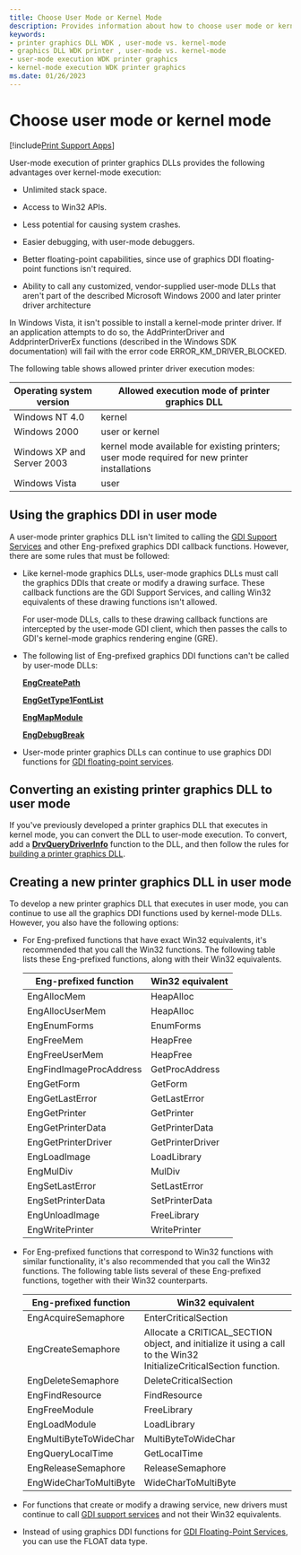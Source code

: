 ```yaml
---
title: Choose User Mode or Kernel Mode
description: Provides information about how to choose user mode or kernel mode.
keywords:
- printer graphics DLL WDK , user-mode vs. kernel-mode
- graphics DLL WDK printer , user-mode vs. kernel-mode
- user-mode execution WDK printer graphics
- kernel-mode execution WDK printer graphics
ms.date: 01/26/2023
---
```


# Choose user mode or kernel mode

[!include[Print Support Apps](../includes/print-support-apps.md)]

User-mode execution of printer graphics DLLs provides the following advantages over kernel-mode execution:

- Unlimited stack space.

- Access to Win32 APIs.

- Less potential for causing system crashes.

- Easier debugging, with user-mode debuggers.

- Better floating-point capabilities, since use of graphics DDI floating-point functions isn't required.

- Ability to call any customized, vendor-supplied user-mode DLLs that aren't part of the described Microsoft Windows 2000 and later printer driver architecture

In Windows Vista, it isn't possible to install a kernel-mode printer driver. If an application attempts to do so, the AddPrinterDriver and AddprinterDriverEx functions (described in the Windows SDK documentation) will fail with the error code ERROR_KM_DRIVER_BLOCKED.

The following table shows allowed printer driver execution modes:

| Operating system version | Allowed execution mode of printer graphics DLL |
|--|--|
| Windows NT 4.0 | kernel |
| Windows 2000 | user or kernel |
| Windows XP and Server 2003 | kernel mode available for existing printers; user mode required for new printer installations |
| Windows Vista | user |

## Using the graphics DDI in user mode

A user-mode printer graphics DLL isn't limited to calling the [GDI Support Services](../display/gdi-support-services.md) and other Eng-prefixed graphics DDI callback functions. However, there are some rules that must be followed:

- Like kernel-mode graphics DLLs, user-mode graphics DLLs must call the graphics DDIs that create or modify a drawing surface. These callback functions are the GDI Support Services, and calling Win32 equivalents of these drawing functions isn't allowed.

    For user-mode DLLs, calls to these drawing callback functions are intercepted by the user-mode GDI client, which then passes the calls to GDI's kernel-mode graphics rendering engine (GRE).

- The following list of Eng-prefixed graphics DDI functions can't be called by user-mode DLLs:

    [**EngCreatePath**](/windows/win32/api/winddi/nf-winddi-engcreatepath)

    [**EngGetType1FontList**](/windows/win32/api/winddi/nf-winddi-enggettype1fontlist)

    [**EngMapModule**](/windows/win32/api/winddi/nf-winddi-engmapmodule)

    [**EngDebugBreak**](/windows/win32/api/winddi/nf-winddi-engdebugbreak)

- User-mode printer graphics DLLs can continue to use graphics DDI functions for [GDI floating-point services](../display/gdi-floating-point-services.md).

## Converting an existing printer graphics DLL to user mode

If you've previously developed a printer graphics DLL that executes in kernel mode, you can convert the DLL to user-mode execution. To convert, add a [**DrvQueryDriverInfo**](/windows/win32/api/winddi/nf-winddi-drvquerydriverinfo) function to the DLL, and then follow the rules for [building a printer graphics DLL](building-a-printer-graphics-dll.md).

## Creating a new printer graphics DLL in user mode

To develop a new printer graphics DLL that executes in user mode, you can continue to use all the graphics DDI functions used by kernel-mode DLLs. However, you also have the following options:

- For Eng-prefixed functions that have exact Win32 equivalents, it's recommended that you call the Win32 functions. The following table lists these Eng-prefixed functions, along with their Win32 equivalents.

    | Eng-prefixed function | Win32 equivalent |
    |--|--|
    | EngAllocMem | HeapAlloc |
    | EngAllocUserMem | HeapAlloc |
    | EngEnumForms | EnumForms |
    | EngFreeMem | HeapFree |
    | EngFreeUserMem | HeapFree |
    | EngFindImageProcAddress | GetProcAddress |
    | EngGetForm | GetForm |
    | EngGetLastError | GetLastError |
    | EngGetPrinter | GetPrinter |
    | EngGetPrinterData | GetPrinterData |
    | EngGetPrinterDriver | GetPrinterDriver |
    | EngLoadImage | LoadLibrary |
    | EngMulDiv | MulDiv |
    | EngSetLastError | SetLastError |
    | EngSetPrinterData | SetPrinterData |
    | EngUnloadImage | FreeLibrary |
    | EngWritePrinter | WritePrinter |

- For Eng-prefixed functions that correspond to Win32 functions with similar functionality, it's also recommended that you call the Win32 functions. The following table lists several of these Eng-prefixed functions, together with their Win32 counterparts.

    | Eng-prefixed function | Win32 equivalent |
    |--|--|
    | EngAcquireSemaphore | EnterCriticalSection |
    | EngCreateSemaphore | Allocate a CRITICAL_SECTION object, and initialize it using a call to the Win32 InitializeCriticalSection function. |
    | EngDeleteSemaphore | DeleteCriticalSection |
    | EngFindResource | FindResource |
    | EngFreeModule | FreeLibrary |
    | EngLoadModule | LoadLibrary |
    | EngMultiByteToWideChar | MultiByteToWideChar |
    | EngQueryLocalTime | GetLocalTime |
    | EngReleaseSemaphore | ReleaseSemaphore |
    | EngWideCharToMultiByte | WideCharToMultiByte |

- For functions that create or modify a drawing service, new drivers must continue to call [GDI support services](../display/gdi-support-services.md) and not their Win32 equivalents.

- Instead of using graphics DDI functions for [GDI Floating-Point Services](../display/gdi-floating-point-services.md), you can use the FLOAT data type.
